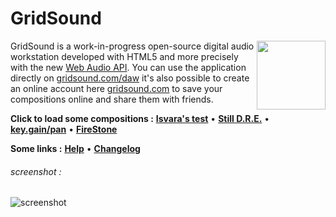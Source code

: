 # GridSound

<img align="right" height="110" src="https://gridsound.com/assets/icon/black/128.png"/>

GridSound is a work-in-progress open-source digital audio workstation developed with HTML5 and more precisely with the new [Web Audio API](https://developer.mozilla.org/en-US/docs/Web/API/Web_Audio_API).
You can use the application directly on [gridsound.com/daw](https://gridsound.com/daw) it's also possible to create an online account here [gridsound.com](http://gridsound.com) to save your compositions online and share them with friends.

**Click to load some compositions :**
[**Isvara's test**](https://gridsound.com/daw/#cmp=https://raw.githubusercontent.com/gridsound/demo-examples/master/Isvara's%20test.gs) •
[**Still D.R.E.**](https://gridsound.com/daw/#cmp=https://raw.githubusercontent.com/gridsound/demo-examples/master/Still%20D.R.E..gs) •
[**key.gain/pan**](https://gridsound.com/daw/#cmp=https://raw.githubusercontent.com/gridsound/demo-examples/master/key.gain_pan%20(test).gs) •
[**FireStone**](https://gridsound.com/daw/#cmp=https://raw.githubusercontent.com/gridsound/demo-examples/master/FireStone.gs)

**Some links :**
[**Help**](https://github.com/gridsound/daw/wiki/help) •
[**Changelog**](https://github.com/gridsound/daw/wiki/changelog)

###### screenshot :
![screenshot](https://user-images.githubusercontent.com/850754/79024278-c20fc600-7b82-11ea-83b3-f2904b43967f.png)
